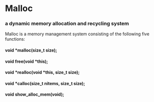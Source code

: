 # Malloc

### a dynamic memory allocation and recycling system

Malloc is a memory management system consisting of the following five functions:

#### void *malloc(size_t size);

#### void free(void *this);

#### void *realloc(void *this, size_t size);

#### void *calloc(size_t nitems, size_t size);

#### void show_alloc_mem(void);